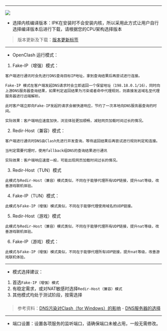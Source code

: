 
***
![](https://github.com/vernesong/OpenClash/raw/master/img/set1.png)

* 选择内核编译版本：IPK在安装时不会安装内核，所以采用此方式让用户自行选择编译版本后进行下载，请根据您的CPU架构选择版本
> 版本更新及下载：[版本更新标签](https://github.com/vernesong/OpenClash/wiki/%E7%89%88%E6%9C%AC%E6%9B%B4%E6%96%B0)
***

* OpenClash 运行模式：
 1. Fake-IP（增强）模式：
```
客户端进行通讯时会先进行DNS查询目标IP地址，拿到查询结果后再尝试进行连接。

Fake-IP 模式在客户端发起DNS请求时会立即返回一个保留地址（198.18.0.1/16），同时向上游DNS服务器查询结果，如果判定返回结果为污染或者命中代理规则，则直接发送域名至代理服务器进行远端解析。

此时客户端立即向Fake-IP发起的请求会被快速响应，节约了一次本地向DNS服务器查询的时间。

实际效果：客户端响应速度加快，浏览体验更加顺畅，减轻网页加载时间过长的情况。
```
 2. Redir-Host（兼容）模式：
```
客户端进行通讯时DNS由Clash先进行并发查询，等待返回结果后再尝试进行规则判定和连接。

当判定需要代理时，使用fallback组DNS的查询结果进行通讯

实际效果：客户端响应速度一般，可能出现网页加载时间过长的情况。
```
 3. Redir-Host（TUN）模式
```
此模式与Redir-Host（兼容）模式类似，不同在于能够代理所有UDP链接，提升nat等级，改善游戏联机体验。
```
 4. Fake-IP（TUN）模式：
```
此模式与Fake-IP（增强）模式类似，不同在于能够代理使用域名的UDP链接。
```
 5. Redir-Host（游戏）模式
```
此模式与Redir-Host（兼容）模式类似，不同在于能够代理所有UDP链接，提升nat等级，改善游戏联机体验。
```
 6. Fake-IP（游戏）模式：
```
此模式与Fake-IP（增强）模式类似，不同在于能够代理所有UDP链接，提升nat等级，改善游戏联机体验。
```
***
* 模式选择建议：
1. 首选`Fake-IP（增强）模式`
2. 有稳定需求，或对NAT敏感时选择`Redir-Host（兼容）模式`
3. 其他模式均处于测试阶段，按需选择
###
> 参考资料：[DNS污染对Clash（for Windows）的影响](https://github.com/Fndroid/clash_for_windows_pkg/wiki/DNS污染对Clash（for-Windows）的影响) - [DNS服务器的选择](https://github.com/vernesong/OpenClash/wiki/DNS设置)
***

* 端口设置：设置各项服务的监听端口，请确保端口未被占用，一般无需修改。